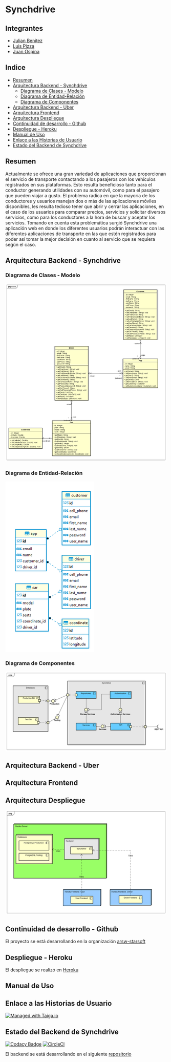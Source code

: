 # Synchdrive

## Integrantes
* [Julian Benitez](https://github.com/julianbenitez99)
* [Luis Pizza](https://github.com/luis572)
* [Juan Ospina](https://github.com/QSARJP)

## Indice
* [Resumen](#resumen)
* [Arquitectura Backend - Synchdrive](#arquitectura-backend---synchdrive)
    * [Diagrama de Clases - Modelo](#diagrama-de-clases---modelo)
    * [Diagrama de Entidad-Relación](#diagrama-de-entidad-relación)
    * [Diagrama de Componentes](#diagrama-de-componentes)
* [Arquitectura Backend - Uber](#arquitectura-backend---uber)
* [Arquitectura Frontend](#arquitectura-frontend)
* [Arquitectura Despliegue](#arquitectura-despliegue)
* [Continuidad de desarrollo - Github](#continuidad-de-desarrollo---github)
* [Despliegue - Heroku](#despliegue---heroku)
* [Manual de Uso](#manual-de-uso)
* [Enlace a las Historias de Usuario](#enlace-a-las-historias-de-usuario)
* [Estado del Backend de Synchdrive](#estado-del-backend-de-synchdrive)


## Resumen
Actualmente se ofrece una gran variedad de aplicaciones que proporcionan el servicio de transporte contactando a los pasajeros con los vehículos registrados en sus plataformas. Esto resulta beneficioso tanto para el conductor generando utilidades con su automóvil, como para el pasajero que pueden viajar a gusto. El problema radica en que la mayoría de los conductores y usuarios manejan dos o más de las aplicaciones móviles disponibles, les resulta tedioso tener que abrir y cerrar las aplicaciones, en el caso de los usuarios para comparar precios, servicios y solicitar diversos servicios, como para los conductores a la hora de buscar y aceptar los servicios. Tomando en cuenta esta problemática surgió Synchdrive una aplicación web en donde los diferentes usuarios podrán interactuar con las diferentes aplicaciones de transporte en las que estén registrados para poder así tomar la mejor decisión en cuanto al servicio que se requiera según el caso.

## Arquitectura Backend - Synchdrive

### Diagrama de Clases - Modelo
![](/img/clases.png)

### Diagrama de Entidad-Relación
![](/img/entidad-relacion.png)

### Diagrama de Componentes
![](/img/componentsSD.png)

## Arquitectura Backend - Uber

## Arquitectura Frontend


## Arquitectura Despliegue
![](/img/deployment.png)

## Continuidad de desarrollo - Github
El proyecto se está desarrollando en la organización [arsw-starsoft](http://github.com/arsw-starsoft)

## Despliegue - Heroku
El despliegue se realizó en [Heroku](arswsynchdrive.herokuapp.com)

## Manual de Uso


## Enlace a las Historias de Usuario
[![Managed with Taiga.io](https://img.shields.io/badge/managed%20with-TAIGA.io-709f14.svg)](https://tree.taiga.io/project/qsarjp-proyectoarsw-starsoft/backlog "Managed with Taiga.io")


## Estado del Backend de Synchdrive

[![Codacy Badge](https://api.codacy.com/project/badge/Grade/7e83bd6874c943bb97de8bf5825f082d)](https://www.codacy.com/manual/JulianBenitez99/Synchdrive-Backend?utm_source=github.com&amp;utm_medium=referral&amp;utm_content=arsw-starsoft/Synchdrive-Backend&amp;utm_campaign=Badge_Grade)
[![CircleCI](https://circleci.com/gh/arsw-starsoft/Synchdrive-Backend.svg?style=svg)](https://circleci.com/gh/arsw-starsoft/Synchdrive-Backend)

El backend se está desarrollando en el siguiente [repositorio](https://github.com/arsw-starsoft/Synchdrive-Backend)